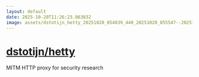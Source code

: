 ```yaml
---
layout: default
date: 2025-10-20T11:26:23.863832
image: assets/dstotijn_hetty_20251020_054839_440_20251020_055547--20251020T075547510--cropped.png
---
```


# [dstotijn/hetty](https://github.com/dstotijn/hetty/)

MITM HTTP proxy for security research
